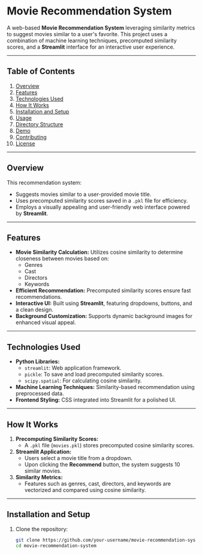 # **Movie Recommendation System**

A web-based **Movie Recommendation System** leveraging similarity metrics to suggest movies similar to a user's favorite. This project uses a combination of machine learning techniques, precomputed similarity scores, and a **Streamlit** interface for an interactive user experience.

---

## **Table of Contents**
1. [Overview](#overview)
2. [Features](#features)
3. [Technologies Used](#technologies-used)
4. [How It Works](#how-it-works)
5. [Installation and Setup](#installation-and-setup)
6. [Usage](#usage)
7. [Directory Structure](#directory-structure)
8. [Demo](#demo)
9. [Contributing](#contributing)
10. [License](#license)

---

## **Overview**

This recommendation system:
- Suggests movies similar to a user-provided movie title.
- Uses precomputed similarity scores saved in a `.pkl` file for efficiency.
- Employs a visually appealing and user-friendly web interface powered by **Streamlit**.

---

## **Features**
- **Movie Similarity Calculation:** Utilizes cosine similarity to determine closeness between movies based on:
  - Genres
  - Cast
  - Directors
  - Keywords
- **Efficient Recommendation:** Precomputed similarity scores ensure fast recommendations.
- **Interactive UI:** Built using **Streamlit**, featuring dropdowns, buttons, and a clean design.
- **Background Customization:** Supports dynamic background images for enhanced visual appeal.

---

## **Technologies Used**
- **Python Libraries:**
  - `streamlit`: Web application framework.
  - `pickle`: To save and load precomputed similarity scores.
  - `scipy.spatial`: For calculating cosine similarity.
- **Machine Learning Techniques:** Similarity-based recommendation using preprocessed data.
- **Frontend Styling:** CSS integrated into Streamlit for a polished UI.

---

## **How It Works**
1. **Precomputing Similarity Scores:**
   - A `.pkl` file (`movies.pkl`) stores precomputed cosine similarity scores.
2. **Streamlit Application:**
   - Users select a movie title from a dropdown.
   - Upon clicking the **Recommend** button, the system suggests 10 similar movies.
3. **Similarity Metrics:**
   - Features such as genres, cast, directors, and keywords are vectorized and compared using cosine similarity.

---

## **Installation and Setup**
1. Clone the repository:
   ```bash
   git clone https://github.com/your-username/movie-recommendation-system.git
   cd movie-recommendation-system
